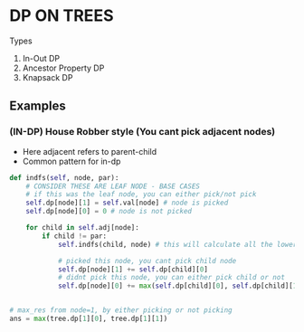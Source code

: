 # DP ON TREES

Types
1. In-Out DP
2. Ancestor Property DP
3. Knapsack DP


## Examples

### (IN-DP) House Robber style (You cant pick adjacent nodes)
- Here adjacent refers to parent-child
- Common pattern for in-dp
  
```py
def indfs(self, node, par):
    # CONSIDER THESE ARE LEAF NODE - BASE CASES
    # if this was the leaf node, you can either pick/not pick
    self.dp[node][1] = self.val[node] # node is picked
    self.dp[node][0] = 0 # node is not picked

    for child in self.adj[node]:
        if child != par:
            self.indfs(child, node) # this will calculate all the lower child values 

            # picked this node, you cant pick child node 
            self.dp[node][1] += self.dp[child][0] 
            # didnt pick this node, you can either pick child or not 
            self.dp[node][0] += max(self.dp[child][0], self.dp[child][1]) 


# max_res from node=1, by either picking or not picking
ans = max(tree.dp[1][0], tree.dp[1][1])

```